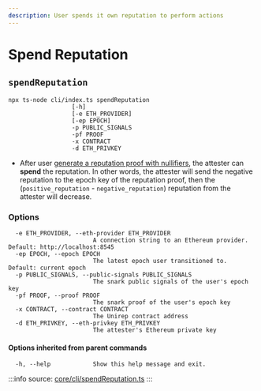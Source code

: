 ```yaml
---
description: User spends it own reputation to perform actions
---
```


# Spend Reputation

## `spendReputation`

```
npx ts-node cli/index.ts spendReputation 
                  [-h] 
                  [-e ETH_PROVIDER] 
                  [-ep EPOCH] 
                  -p PUBLIC_SIGNALS 
                  -pf PROOF 
                  -x CONTRACT 
                  -d ETH_PRIVKEY
```

* After user [generate a reputation proof with nullifiers](../protocol/circuits/reputation-proof.md), the attester can **spend** the reputation. In other words, the attester will send the negative reputation to the epoch key of the reputation proof, then the (`positive_reputation` - `negative_reputation`) reputation from the attester will decrease.

### Options

```
  -e ETH_PROVIDER, --eth-provider ETH_PROVIDER
                        A connection string to an Ethereum provider. Default: http://localhost:8545
  -ep EPOCH, --epoch EPOCH
                        The latest epoch user transitioned to. Default: current epoch
  -p PUBLIC_SIGNALS, --public-signals PUBLIC_SIGNALS
                        The snark public signals of the user's epoch key
  -pf PROOF, --proof PROOF
                        The snark proof of the user's epoch key
  -x CONTRACT, --contract CONTRACT
                        The Unirep contract address
  -d ETH_PRIVKEY, --eth-privkey ETH_PRIVKEY
                        The attester's Ethereum private key
```

#### Options inherited from parent commands <a href="#options-inherited-from-parent-commands" id="options-inherited-from-parent-commands"></a>

```
  -h, --help            Show this help message and exit.
```

:::info
source: [core/cli/spendReputation.ts](https://github.com/Unirep/Unirep/blob/main/packages/core/cli/spendReputation.ts)
:::
